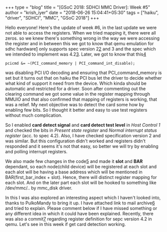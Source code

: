 +++
type = "blog"
title = "[GSoC 2018: SDHCI MMC Driver]: Week #5"
author = "krish_iyer"
date = "2018-06-26 15:04:41+05:30"
tags = ["haiku", "driver", "SDHCI", "MMC", "GSoC 2018"]
+++

Hello everyone! Here's the update of week #6, in the last update we were not able to access the registers. When we tried 
mapping it, there were all zeros. so we knew there's something wrong in  the way we were accessing the register and in between 
this we got to know that qemu emulation for sdhc hardware[1] only supports spec version 2[2] and 3 and the spec which we 
intended to implement was 4.2[3].
Later, we got to know that this[4]
	
	pcicmd &= ~(PCI_command_memory | PCI_command_int_disable);
was disabling PCI I/O decoding and ensuring that PCI_command_memory is set but it turns out that on haiku the PCI bus let the 
driver to decide whether what kind of support it need from the device. Which kinda should be automatic and restricted for a 
driver. Soon after commenting out the clearing command we got some value in the register mapping through MMUIO and that also 
confirmed that mapping of registers is working, that was a relief. My next objective was to detect the card some how by 
enabling few bits. So I thought it better and easy to use test registers without much complication. 

So I enabled **card detect signal** and **card detect test level** in *Host Control 1* and checked the bits in *Present state 
register* and *Normal interrupt status register* (acc. to spec 4.2). Also, I have checked specification version 2 and was 
similar. But this configuration didn't worked and registers didn't responded and it seems it's not that easy, so better we 
will try by enabling and polling interrupt registers. 

We also made few changes in the code[5] and made it **slot** and **BAR** dependant, so each node(child device) will be registered 
at each slot and each alot will be having a base address which will be mentioned in BAR(first_bar_index + slot). Hence, there 
will distinct register mapping for each slot. And on the later part each slot will be hooked to something like /dev/mmc/.. by 
mmc_disk driver. 

In this I was also explored an interesting aspect which I haven't looked into, thanks to PulkoMandy to bring it up. I have 
attached link to mail archive[6] and tried to explain. Please comment below if I have missed something or any different idea 
in which it could have been explained. Recently, there was also a commit[7] regarding register definition for sepc version 4.2 
in qemu. Let's see in this week if get card detection working. 

[1]: https://github.com/qemu/qemu/blob/bec9c64ef7be8063f1192608b83877bc5c9ea217/hw/sd/sdhci.c#L72
[2]: https://www.sdcard.org/jp/developers/overview/host_controller/simple_spec/Simplified_SD_Host_Controller_Spec.pdf
[3]: https://www.sdcard.org/downloads/pls/pdf/index.php?p=PartA2_SD%20Host_Controller_Simplified_Specification_Ver4.20.jpg&f=PartA2_SD%20Host_Controller_Simplified_Specification_Ver4.20.pdf&e=EN_SSA2
[4]: https://github.com/krish-iyer/haiku/blob/5abb958dec121d202e3f71450d41acff063d5393/src/add-ons/kernel/busses/mmc/sdhci_pci.cpp#L116
[5]: https://github.com/krish-iyer/haiku/commit/5abb958dec121d202e3f71450d41acff063d5393
[6]: https://www.freelists.org/post/haiku-development/SDHCI-MMC-Driver-Trouble-in-Mapping-the-Registers,1   
[7]: https://github.com/qemu/qemu/commit/1e23b63f022ae79d7a5c535fe549127ad52d5ba6